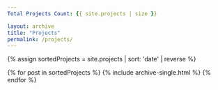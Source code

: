 ```yaml
---
Total Projects Count: {{ site.projects | size }}

layout: archive
title: "Projects"
permalink: /projects/
---
```


{% assign sortedProjects = site.projects | sort: 'date' | reverse %}

{% for post in sortedProjects %}
  {% include archive-single.html %}
{% endfor %}
